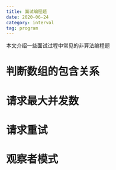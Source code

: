 ```yaml
---
title: 面试编程题
date: 2020-06-24
category: interval
tag: program
---
```


本文介绍一些面试过程中常见的非算法编程题

<!-- more -->

# 判断数组的包含关系


# 请求最大并发数


# 请求重试


# 观察者模式

